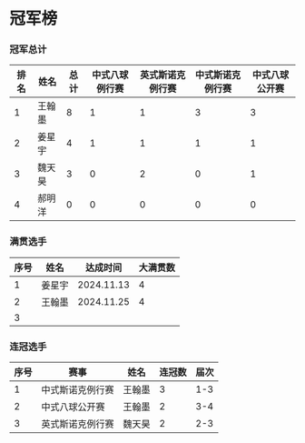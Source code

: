 # 冠军榜

### 冠军总计

| 排名 | 姓名   | 总计 | 中式八球例行赛   | 英式斯诺克例行赛   | 中式斯诺克例行赛  | 中式八球公开赛  |
| ---- | ------ | ---- | -------------- | ---------------- | ---------------- | -------------- |
| 1    | 王翰墨 | 8    | 1              | 1                | 3                | 3              |
| 2    | 姜星宇 | 4    | 1              | 1                | 1                | 1              |
| 3    | 魏天昊 | 3    | 0              | 2                | 0                | 1              |
| 4    | 郝明洋 | 0    | 0              | 0                | 0                | 0              |

### 满贯选手

| 序号 | 姓名 | 达成时间 | 大满贯数 |
| ---- | ---- | -------- | -------- |
| 1    | 姜星宇 | 2024.11.13 | 4     |
| 2    | 王翰墨 | 2024.11.25 | 4     |
| 3    |       |            |       |

### 连冠选手

| 序号 | 赛事              | 姓名   | 连冠数 | 届次 |
| ---- | ---------------- | ------ | ------ | ---- |
| 1    | 中式斯诺克例行赛   | 王翰墨 | 3      | 1-3  |
| 2    | 中式八球公开赛     | 王翰墨 | 2      | 3-4  |
| 3    | 英式斯诺克例行赛   | 魏天昊 | 2      | 2-3  |
